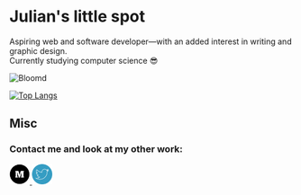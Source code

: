 # Julian's little spot 

Aspiring web and software developer—with an added interest in writing and graphic design.  
Currently studying computer science :sunglasses:

![Bloomd](https://github-readme-stats.vercel.app/api?username=bloomdw&count_private=true&theme=nightowl)

[![Top Langs](https://github-readme-stats.vercel.app/api/top-langs/?username=Bloomdw)](https://github.com/bloomdw/github-readme-stats&theme=nightowl)

## Misc 
### Contact me and look at my other work:

<p>
  <a href="https://medium.com/@bloomd">
    <img src="./mediumicon.png" alt="Medium" width="36" height="36">
  </a>
  <a href="https://twitter.com/Bloomdww">
    <img src="./twittericon.png" alt="Twitter" width="36" height="36">
  </a>
</p>
